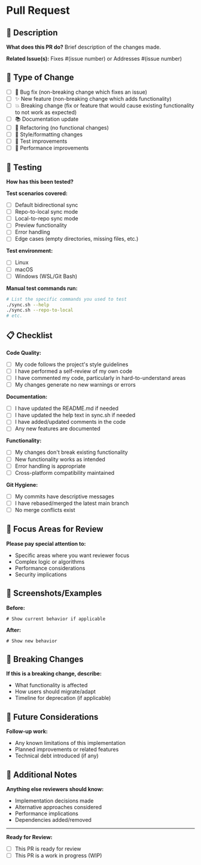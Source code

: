# Pull Request

## 📝 Description

**What does this PR do?**
Brief description of the changes made.

**Related Issue(s):**
Fixes #(issue number) or Addresses #(issue number)

## 🔄 Type of Change

- [ ] 🐛 Bug fix (non-breaking change which fixes an issue)
- [ ] ✨ New feature (non-breaking change which adds functionality)
- [ ] 💥 Breaking change (fix or feature that would cause existing functionality to not work as expected)
- [ ] 📚 Documentation update
- [ ] 🔧 Refactoring (no functional changes)
- [ ] 🎨 Style/formatting changes
- [ ] 🧪 Test improvements
- [ ] 🚀 Performance improvements

## 🧪 Testing

**How has this been tested?**

**Test scenarios covered:**
- [ ] Default bidirectional sync
- [ ] Repo-to-local sync mode
- [ ] Local-to-repo sync mode
- [ ] Preview functionality
- [ ] Error handling
- [ ] Edge cases (empty directories, missing files, etc.)

**Test environment:**
- [ ] Linux
- [ ] macOS
- [ ] Windows (WSL/Git Bash)

**Manual test commands run:**
```bash
# List the specific commands you used to test
./sync.sh --help
./sync.sh --repo-to-local
# etc.
```

## 📋 Checklist

**Code Quality:**
- [ ] My code follows the project's style guidelines
- [ ] I have performed a self-review of my own code
- [ ] I have commented my code, particularly in hard-to-understand areas
- [ ] My changes generate no new warnings or errors

**Documentation:**
- [ ] I have updated the README.md if needed
- [ ] I have updated the help text in sync.sh if needed
- [ ] I have added/updated comments in the code
- [ ] Any new features are documented

**Functionality:**
- [ ] My changes don't break existing functionality
- [ ] New functionality works as intended
- [ ] Error handling is appropriate
- [ ] Cross-platform compatibility maintained

**Git Hygiene:**
- [ ] My commits have descriptive messages
- [ ] I have rebased/merged the latest main branch
- [ ] No merge conflicts exist

## 🎯 Focus Areas for Review

**Please pay special attention to:**
- Specific areas where you want reviewer focus
- Complex logic or algorithms
- Performance considerations
- Security implications

## 📸 Screenshots/Examples

**Before:**
```
# Show current behavior if applicable
```

**After:**
```
# Show new behavior
```

## 🚨 Breaking Changes

**If this is a breaking change, describe:**
- What functionality is affected
- How users should migrate/adapt
- Timeline for deprecation (if applicable)

## 🔮 Future Considerations

**Follow-up work:**
- Any known limitations of this implementation
- Planned improvements or related features
- Technical debt introduced (if any)

## 📎 Additional Notes

**Anything else reviewers should know:**
- Implementation decisions made
- Alternative approaches considered
- Performance implications
- Dependencies added/removed

---

**Ready for Review:**
- [ ] This PR is ready for review
- [ ] This PR is a work in progress (WIP)